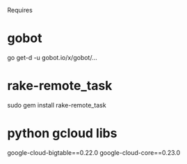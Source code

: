 Requires

gobot
===
go get-d -u gobot.io/x/gobot/...

rake-remote_task
===
sudo gem install rake-remote_task

python gcloud libs
===
google-cloud-bigtable==0.22.0
google-cloud-core==0.23.0
